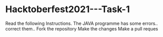 # Hacktoberfest2021---Task-1
Read the following Instructions.
The JAVA programme has some errors.. correct them..
Fork the repository 
Make the changes 
Make a pull reques
